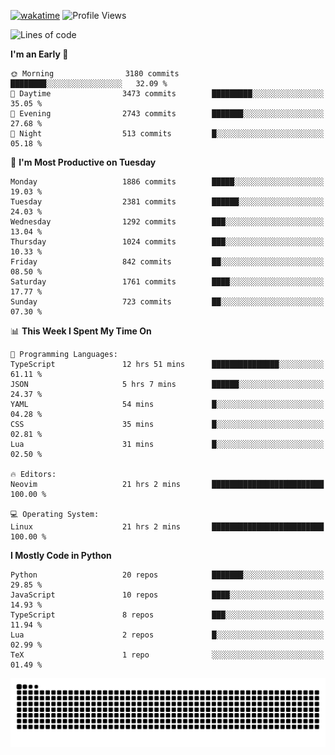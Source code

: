 [![wakatime](https://wakatime.com/badge/user/b920b284-3cde-4cd4-b72e-f7f22d050b16.svg)](https://wakatime.com/@b920b284-3cde-4cd4-b72e-f7f22d050b16)
![Profile Views](http://img.shields.io/badge/Profile%20Views-4586-blue)
<!--START_SECTION:waka-->
![Lines of code](https://img.shields.io/badge/From%20Hello%20World%20I%27ve%20Written-8.9%20million%20lines%20of%20code-blue)

**I'm an Early 🐤** 

```text
🌞 Morning                3180 commits        ████████░░░░░░░░░░░░░░░░░   32.09 % 
🌆 Daytime                3473 commits        █████████░░░░░░░░░░░░░░░░   35.05 % 
🌃 Evening                2743 commits        ███████░░░░░░░░░░░░░░░░░░   27.68 % 
🌙 Night                  513 commits         █░░░░░░░░░░░░░░░░░░░░░░░░   05.18 % 
```
📅 **I'm Most Productive on Tuesday** 

```text
Monday                   1886 commits        █████░░░░░░░░░░░░░░░░░░░░   19.03 % 
Tuesday                  2381 commits        ██████░░░░░░░░░░░░░░░░░░░   24.03 % 
Wednesday                1292 commits        ███░░░░░░░░░░░░░░░░░░░░░░   13.04 % 
Thursday                 1024 commits        ███░░░░░░░░░░░░░░░░░░░░░░   10.33 % 
Friday                   842 commits         ██░░░░░░░░░░░░░░░░░░░░░░░   08.50 % 
Saturday                 1761 commits        ████░░░░░░░░░░░░░░░░░░░░░   17.77 % 
Sunday                   723 commits         ██░░░░░░░░░░░░░░░░░░░░░░░   07.30 % 
```


📊 **This Week I Spent My Time On** 

```text
💬 Programming Languages: 
TypeScript               12 hrs 51 mins      ███████████████░░░░░░░░░░   61.11 % 
JSON                     5 hrs 7 mins        ██████░░░░░░░░░░░░░░░░░░░   24.37 % 
YAML                     54 mins             █░░░░░░░░░░░░░░░░░░░░░░░░   04.28 % 
CSS                      35 mins             █░░░░░░░░░░░░░░░░░░░░░░░░   02.81 % 
Lua                      31 mins             █░░░░░░░░░░░░░░░░░░░░░░░░   02.50 % 

🔥 Editors: 
Neovim                   21 hrs 2 mins       █████████████████████████   100.00 % 

💻 Operating System: 
Linux                    21 hrs 2 mins       █████████████████████████   100.00 % 
```

**I Mostly Code in Python** 

```text
Python                   20 repos            ███████░░░░░░░░░░░░░░░░░░   29.85 % 
JavaScript               10 repos            ████░░░░░░░░░░░░░░░░░░░░░   14.93 % 
TypeScript               8 repos             ███░░░░░░░░░░░░░░░░░░░░░░   11.94 % 
Lua                      2 repos             █░░░░░░░░░░░░░░░░░░░░░░░░   02.99 % 
TeX                      1 repo              ░░░░░░░░░░░░░░░░░░░░░░░░░   01.49 % 
```




<!--END_SECTION:waka-->
![Snake animation](https://raw.githubusercontent.com/timmypidashev/timmypidashev/main/commits.svg)
